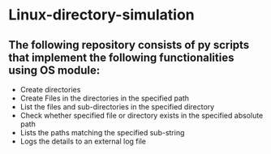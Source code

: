 # Linux-directory-simulation
## The following repository consists of py scripts that implement the following functionalities using OS module:
* Create directories
* Create Files in the directories in the specified path
* List the files and sub-directories in the specified directory
* Check whether specified file or directory exists in the specified absolute path
* Lists the paths matching the specified sub-string
* Logs the details to an external log file

